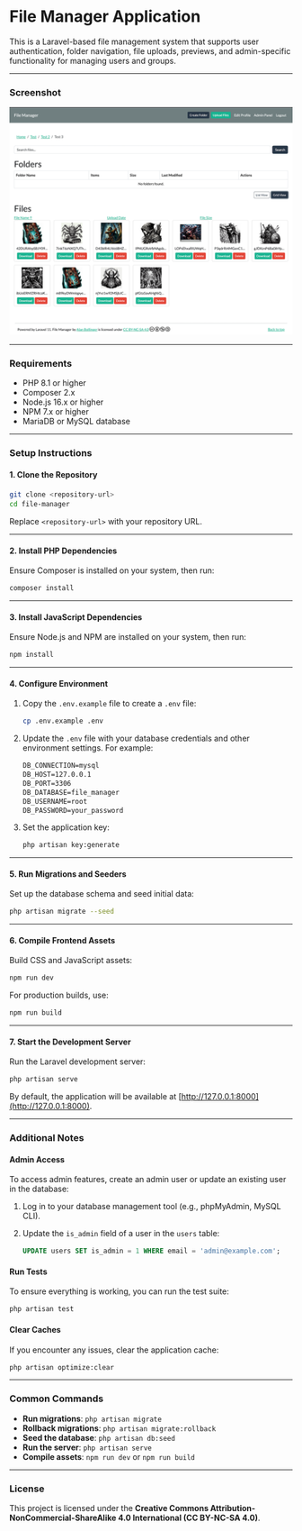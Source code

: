# **File Manager Application**

This is a Laravel-based file management system that supports user authentication, folder navigation, file uploads, previews, and admin-specific functionality for managing users and groups.

---

### **Screenshot**

![File Manager Screenshot](screenshot.png)

---

### **Requirements**

- PHP 8.1 or higher
- Composer 2.x
- Node.js 16.x or higher
- NPM 7.x or higher
- MariaDB or MySQL database

---

### **Setup Instructions**

#### **1. Clone the Repository**

```bash
git clone <repository-url>
cd file-manager
```

Replace `<repository-url>` with your repository URL.

---

#### **2. Install PHP Dependencies**

Ensure Composer is installed on your system, then run:

```bash
composer install
```

---

#### **3. Install JavaScript Dependencies**

Ensure Node.js and NPM are installed on your system, then run:

```bash
npm install
```

---

#### **4. Configure Environment**

1. Copy the `.env.example` file to create a `.env` file:

   ```bash
   cp .env.example .env
   ```

2. Update the `.env` file with your database credentials and other environment settings. For example:

   ```plaintext
   DB_CONNECTION=mysql
   DB_HOST=127.0.0.1
   DB_PORT=3306
   DB_DATABASE=file_manager
   DB_USERNAME=root
   DB_PASSWORD=your_password
   ```

3. Set the application key:

   ```bash
   php artisan key:generate
   ```

---

#### **5. Run Migrations and Seeders**

Set up the database schema and seed initial data:

```bash
php artisan migrate --seed
```

---

#### **6. Compile Frontend Assets**

Build CSS and JavaScript assets:

```bash
npm run dev
```

For production builds, use:

```bash
npm run build
```

---

#### **7. Start the Development Server**

Run the Laravel development server:

```bash
php artisan serve
```

By default, the application will be available at [http://127.0.0.1:8000](http://127.0.0.1:8000).

---

### **Additional Notes**

#### **Admin Access**
To access admin features, create an admin user or update an existing user in the database:

1. Log in to your database management tool (e.g., phpMyAdmin, MySQL CLI).
2. Update the `is_admin` field of a user in the `users` table:

   ```sql
   UPDATE users SET is_admin = 1 WHERE email = 'admin@example.com';
   ```

#### **Run Tests**
To ensure everything is working, you can run the test suite:

```bash
php artisan test
```

#### **Clear Caches**
If you encounter any issues, clear the application cache:

```bash
php artisan optimize:clear
```

---

### **Common Commands**

- **Run migrations**: `php artisan migrate`
- **Rollback migrations**: `php artisan migrate:rollback`
- **Seed the database**: `php artisan db:seed`
- **Run the server**: `php artisan serve`
- **Compile assets**: `npm run dev` or `npm run build`

---

### **License**

This project is licensed under the **Creative Commons Attribution-NonCommercial-ShareAlike 4.0 International (CC BY-NC-SA 4.0)**.
